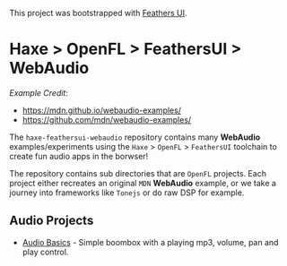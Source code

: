 This project was bootstrapped with [Feathers UI](https://feathersui.com/learn/haxe-openfl/).

# Haxe > OpenFL > FeathersUI > WebAudio

_Example Credit_:
  * https://mdn.github.io/webaudio-examples/
  * https://github.com/mdn/webaudio-examples/

  The `haxe-feathersui-webaudio` repository contains many **WebAudio** examples/experiments using the `Haxe` > `OpenFL` > `FeathersUI` toolchain to create fun audio apps in the borwser!

  The repository contains sub directories that are `OpenFL` projects. Each project either recreates an original `MDN` **WebAudio** example, or we take a journey into frameworks like `Tonejs` or do raw DSP for example.

## Audio Projects

  * [Audio Basics](https://github.com/teotigraphix/haxe-feathersui-webaudio/tree/main/audio-basics) - Simple boombox with a playing mp3, volume, pan and play control.